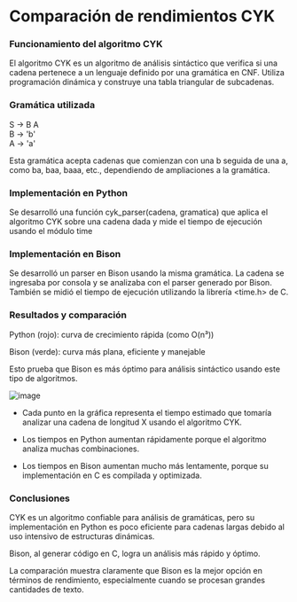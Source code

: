 # Comparación de rendimientos CYK

### Funcionamiento del algoritmo CYK

El algoritmo CYK es un algoritmo de análisis sintáctico que verifica si una cadena pertenece a un lenguaje definido por una gramática en CNF. Utiliza programación dinámica y construye una tabla triangular de subcadenas.

### Gramática utilizada

S → B A  
B → 'b'  
A → 'a'

Esta gramática acepta cadenas que comienzan con una b seguida de una a, como ba, baa, baaa, etc., dependiendo de ampliaciones a la gramática.

### Implementación en Python

Se desarrolló una función cyk_parser(cadena, gramatica) que aplica el algoritmo CYK sobre una cadena dada y mide el tiempo de ejecución usando el módulo time

### Implementación en Bison

Se desarrolló un parser en Bison usando la misma gramática. La cadena se ingresaba por consola y se analizaba con el parser generado por Bison. También se midió el tiempo de ejecución utilizando la librería <time.h> de C.


### Resultados y comparación

Python (rojo): curva de crecimiento rápida (como O(n³))

Bison (verde): curva más plana, eficiente y manejable

Esto prueba que Bison es más óptimo para análisis sintáctico usando este tipo de algoritmos.

![image](https://github.com/user-attachments/assets/54f86f02-9a5f-44f6-b32b-ed0ee36c8891)


- Cada punto en la gráfica representa el tiempo estimado que tomaría analizar una cadena de longitud X usando el algoritmo CYK.

- Los tiempos en Python aumentan rápidamente porque el algoritmo analiza muchas combinaciones.

- Los tiempos en Bison aumentan mucho más lentamente, porque su implementación en C es compilada y optimizada.



### Conclusiones

CYK es un algoritmo confiable para análisis de gramáticas, pero su implementación en Python es poco eficiente para cadenas largas debido al uso intensivo de estructuras dinámicas.

Bison, al generar código en C, logra un análisis más rápido y óptimo.

La comparación muestra claramente que Bison es la mejor opción en términos de rendimiento, especialmente cuando se procesan grandes cantidades de texto.
